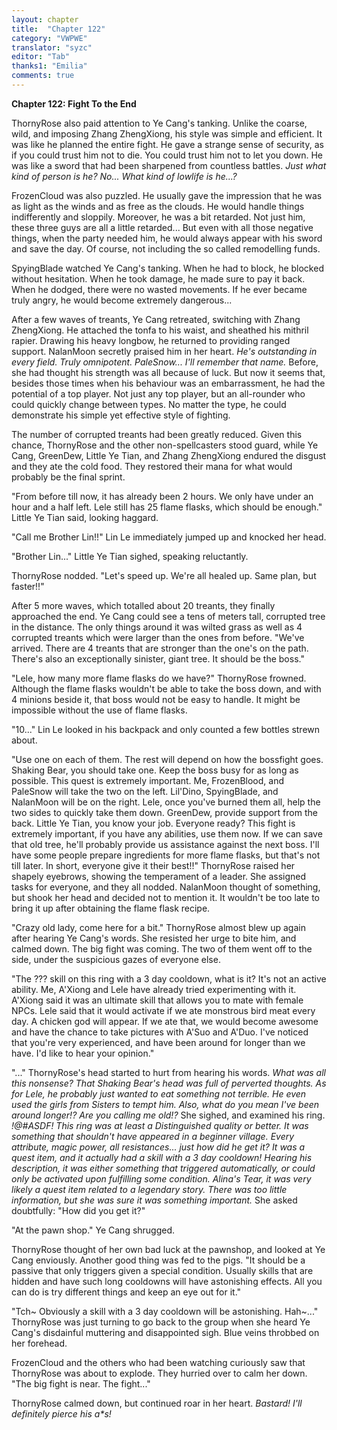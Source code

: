 ```yaml
---
layout: chapter
title:  "Chapter 122"
category: "VWPWE"
translator: "syzc"
editor: "Tab"
thanks1: "Emilia"
comments: true
---
```


**Chapter 122: Fight To the End**

ThornyRose also paid attention to Ye Cang's tanking. Unlike the coarse, wild, and imposing Zhang ZhengXiong, his style was simple and efficient. It was like he planned the entire fight. He gave a strange sense of security, as if you could trust him not to die. You could trust him not to let you down. He was like a sword that had been sharpened from countless battles. *Just what kind of person is he? No... What kind of lowlife is he...?*

FrozenCloud was also puzzled. He usually gave the impression that he was as light as the winds and as free as the clouds. He would handle things indifferently and sloppily. Moreover, he was a bit retarded. Not just him, these three guys are all a little retarded... But even with all those negative things, when the party needed him, he would always appear with his sword and save the day. Of course, not including the so called remodelling funds.

SpyingBlade watched Ye Cang's tanking. When he had to block, he blocked without hesitation. When he took damage, he made sure to pay it back. When he dodged, there were no wasted movements. If he ever became truly angry, he would become extremely dangerous...

After a few waves of treants, Ye Cang retreated, switching with Zhang ZhengXiong. He attached the tonfa to his waist, and sheathed his mithril rapier. Drawing his heavy longbow, he returned to providing ranged support. NalanMoon secretly praised him in her heart. *He's outstanding in every field. Truly omnipotent. PaleSnow... I'll remember that name.* Before, she had thought his strength was all because of luck. But now it seems that, besides those times when his behaviour was an embarrassment, he had the potential of a top player. Not just any top player, but an all-rounder who could quickly change between types. No matter the type, he could demonstrate his simple yet effective style of fighting. 

The number of corrupted treants had been greatly reduced. Given this chance, ThornyRose and the other non-spellcasters stood guard, while Ye Cang, GreenDew, Little Ye Tian, and Zhang ZhengXiong endured the disgust and they ate the cold food. They restored their mana for what would probably be the final sprint.

"From before till now, it has already been 2 hours. We only have under an hour and a half left. Lele still has 25 flame flasks, which should be enough." Little Ye Tian said, looking haggard.

"Call me Brother Lin!!" Lin Le immediately jumped up and knocked her head.

"Brother Lin..." Little Ye Tian sighed, speaking reluctantly.

ThornyRose nodded. "Let's speed up. We're all healed up. Same plan, but faster!!"

After 5 more waves, which totalled about 20 treants, they finally approached the end.  Ye Cang could see a tens of meters tall, corrupted tree in the distance. The only things around it was wilted grass as well as 4 corrupted treants which were larger than the ones from before. "We've arrived. There are 4 treants that are stronger than the one's on the path. There's also an exceptionally sinister, giant tree. It should be the boss."

"Lele, how many more flame flasks do we have?" ThornyRose frowned. Although the flame flasks wouldn't be able to take the boss down, and with 4 minions beside it, that boss would not be easy to handle. It might be impossible without the use of flame flasks.

"10..." Lin Le looked in his backpack and only counted a few bottles strewn about.

"Use one on each of them. The rest will depend on how the bossfight goes. Shaking Bear, you should take one. Keep the boss busy for as long as possible. This quest is extremely important. Me, FrozenBlood, and PaleSnow will take the two on the left. Lil'Dino, SpyingBlade, and NalanMoon will be on the right. Lele, once you've burned them all, help the two sides to quickly take them down. GreenDew, provide support from the back. Little Ye Tian, you know your job. Everyone ready? This fight is extremely important, if you have any abilities, use them now. If we can save that old tree, he'll probably provide us assistance against the next boss. I'll have some people prepare ingredients for more flame flasks, but that's not till later. In short, everyone give it their best!!" ThornyRose raised her shapely eyebrows, showing the temperament of a leader. She assigned tasks for everyone, and they all nodded. NalanMoon thought of something, but shook her head and decided not to mention it. It wouldn't be too late to bring it up after obtaining the flame flask recipe.

"Crazy old lady, come here for a bit." ThornyRose almost blew up again after hearing Ye Cang's words. She resisted her urge to bite him, and calmed down. The big fight was coming. The two of them went off to the side, under the suspicious gazes of everyone else.

"The ??? skill on this ring with a 3 day cooldown, what is it? It's not an active ability. Me, A'Xiong and Lele have already tried experimenting with it. A'Xiong said it was an ultimate skill that allows you to mate with female NPCs. Lele said that it would activate if we ate monstrous bird meat every day. A chicken god will appear. If we ate that, we would become awesome and have the chance to take pictures with A'Suo and A'Duo. I've noticed that you're very experienced, and have been around for longer than we have. I'd like to hear your opinion."

"..." ThornyRose's head started to hurt from hearing his words. *What was all this nonsense? That Shaking Bear's head was full of perverted thoughts. As for Lele, he probably just wanted to eat something not terrible. He even used the girls from Sisters to tempt him. Also, what do you mean I've been around longer!? Are you calling me old!?* She sighed, and examined his ring. *!@#$%$ASDF! This ring was at least a Distinguished quality or better. It was something that shouldn't have appeared in a beginner village. Every attribute, magic power, all resistances... just how did he get it? It was a quest item, and it actually had a skill with a 3 day cooldown! Hearing his description, it was either something that triggered automatically, or could only be activated upon fulfilling some condition. Alina's Tear, it was very likely a quest item related to a legendary story. There was too little information, but she was sure it was something important.* She asked doubtfully: "How did you get it?"

"At the pawn shop." Ye Cang shrugged.

ThornyRose thought of her own bad luck at the pawnshop, and looked at Ye Cang enviously. Another good thing was fed to the pigs. "It should be a passive that only triggers given a special condition. Usually skills that are hidden and have such long cooldowns will have astonishing effects. All you can do is try different things and keep an eye out for it."

"Tch~ Obviously a skill with a 3 day cooldown will be astonishing. Hah~..." ThornyRose was just turning to go back to the group when she heard Ye Cang's disdainful muttering and disappointed sigh. Blue veins throbbed on her forehead.

FrozenCloud and the others who had been watching curiously saw that ThornyRose was about to explode. They hurried over to calm her down. "The big fight is near. The fight..."

ThornyRose calmed down, but continued roar in her heart. *Bastard! I'll definitely pierce his a\*s!*
